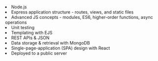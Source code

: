 


<br>


<li>Node.js</li>
<li>Express application structure - routes, views, and static files</li>
<li>Advanced JS concepts - modules, ES6, higher-order functions, async operations</li>
<li>Unit testing</li>
<li>Templating with EJS</li>
<li>REST APIs & JSON</li>
<li>Data storage & retrieval with MongoDB</li>
<li>Single-page-application (SPA) design with React</li>
<li>Deployed to a public server</li>



        
        


